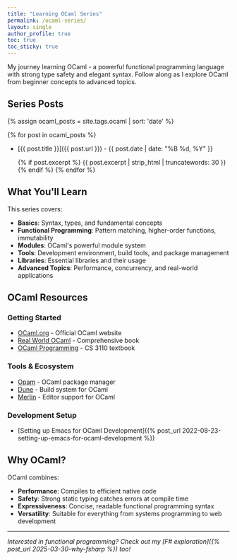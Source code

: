 ```yaml
---
title: "Learning OCaml Series"
permalink: /ocaml-series/
layout: single
author_profile: true
toc: true
toc_sticky: true
---
```


My journey learning OCaml - a powerful functional programming language with strong type safety and elegant syntax. Follow along as I explore OCaml from beginner concepts to advanced topics.

## Series Posts

{% assign ocaml_posts = site.tags.ocaml | sort: 'date' %}

{% for post in ocaml_posts %}
- [{{ post.title }}]({{ post.url }}) - {{ post.date | date: "%B %d, %Y" }}
  
  {% if post.excerpt %}
  {{ post.excerpt | strip_html | truncatewords: 30 }}
  {% endif %}
{% endfor %}

## What You'll Learn

This series covers:

- **Basics**: Syntax, types, and fundamental concepts
- **Functional Programming**: Pattern matching, higher-order functions, immutability
- **Modules**: OCaml's powerful module system
- **Tools**: Development environment, build tools, and package management
- **Libraries**: Essential libraries and their usage
- **Advanced Topics**: Performance, concurrency, and real-world applications

## OCaml Resources

### Getting Started
- [OCaml.org](https://ocaml.org/) - Official OCaml website
- [Real World OCaml](https://dev.realworldocaml.org/) - Comprehensive book
- [OCaml Programming](https://cs3110.github.io/textbook/) - CS 3110 textbook

### Tools & Ecosystem
- [Opam](https://opam.ocaml.org/) - OCaml package manager
- [Dune](https://dune.build/) - Build system for OCaml
- [Merlin](https://github.com/ocaml/merlin) - Editor support for OCaml

### Development Setup
- [Setting up Emacs for OCaml Development]({% post_url 2022-08-23-setting-up-emacs-for-ocaml-development %})

## Why OCaml?

OCaml combines:
- **Performance**: Compiles to efficient native code
- **Safety**: Strong static typing catches errors at compile time
- **Expressiveness**: Concise, readable functional programming syntax
- **Versatility**: Suitable for everything from systems programming to web development

---

*Interested in functional programming? Check out my [F# exploration]({% post_url 2025-03-30-why-fsharp %}) too!* 